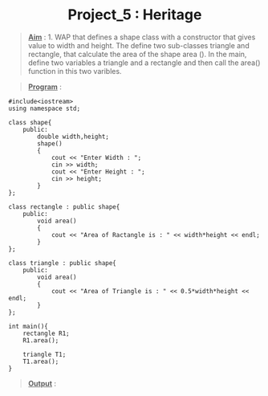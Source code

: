 <center><h1>Project_5 : Heritage</h1></center>

><u>**Aim**</u> : 1. WAP that defines a shape class with a constructor that gives value to width and height. The define two sub-classes triangle and rectangle, that calculate the area of the shape area (). In the main, define two variables a triangle and a rectangle and then call the area() function in this two varibles.


><u>**Program**</u> : 

    #include<iostream>
    using namespace std;

    class shape{
        public:
            double width,height;
            shape()
            {
                cout << "Enter Width : ";
                cin >> width;
                cout << "Enter Height : ";
                cin >> height;	
            }
    };

    class rectangle : public shape{
        public:
            void area()
            {
                cout << "Area of Ractangle is : " << width*height << endl;
            }
    };

    class triangle : public shape{
        public:
            void area()
            {
                cout << "Area of Triangle is : " << 0.5*width*height << endl;
            }
    };

    int main(){
        rectangle R1;
        R1.area();
        
        triangle T1;
        T1.area();
    }

><u>**Output**</u> : 


<br>